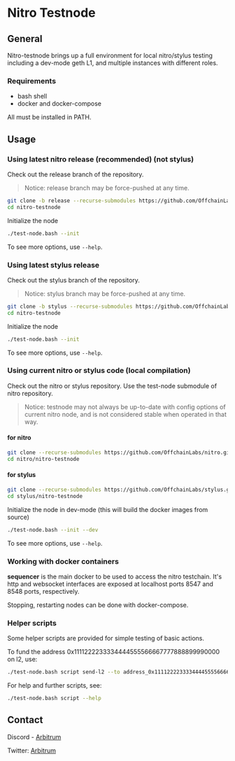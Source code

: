 # Nitro Testnode

## General

Nitro-testnode brings up a full environment for local nitro/stylus testing including a dev-mode geth L1, and multiple instances with different roles.

### Requirements

* bash shell
* docker and docker-compose

All must be installed in PATH.

## Usage

### Using latest nitro release (recommended) (not stylus)

Check out the release branch of the repository.
> Notice: release branch may be force-pushed at any time.

```bash
git clone -b release --recurse-submodules https://github.com/OffchainLabs/nitro-testnode.git
cd nitro-testnode
```

Initialize the node

```bash
./test-node.bash --init
```
To see more options, use `--help`.

### Using latest stylus release

Check out the stylus branch of the repository.
> Notice: stylus branch may be force-pushed at any time.

```bash
git clone -b stylus --recurse-submodules https://github.com/OffchainLabs/nitro-testnode.git
cd nitro-testnode
```

Initialize the node

```bash
./test-node.bash --init
```
To see more options, use `--help`.

### Using current nitro or stylus code (local compilation)

Check out the nitro or stylus repository. Use the test-node submodule of nitro repository.
> Notice: testnode may not always be up-to-date with config options of current nitro node, and is not considered stable when operated in that way.

#### for nitro
```bash
git clone --recurse-submodules https://github.com/OffchainLabs/nitro.git
cd nitro/nitro-testnode
```

#### for stylus
```bash
git clone --recurse-submodules https://github.com/OffchainLabs/stylus.git
cd stylus/nitro-testnode
```

Initialize the node in dev-mode (this will build the docker images from source)
```bash
./test-node.bash --init --dev
```
To see more options, use `--help`.

### Working with docker containers

**sequencer** is the main docker to be used to access the nitro testchain. It's http and websocket interfaces are exposed at localhost ports 8547 and 8548 ports, respectively.

Stopping, restarting nodes can be done with docker-compose.

### Helper scripts

Some helper scripts are provided for simple testing of basic actions.

To fund the address 0x1111222233334444555566667777888899990000 on l2, use:

```bash
./test-node.bash script send-l2 --to address_0x1111222233334444555566667777888899990000
```

For help and further scripts, see:

```bash
./test-node.bash script --help
```

## Contact

Discord - [Arbitrum](https://discord.com/invite/5KE54JwyTs)

Twitter: [Arbitrum](https://twitter.com/arbitrum)


